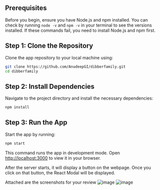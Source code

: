 ## Prerequisites

Before you begin, ensure you have Node.js and npm installed. You can check by running `node -v` and `npm -v` in your terminal to see the versions installed. If these commands fail, you need to install Node.js and npm first.

## Step 1: Clone the Repository

Clone the app repository to your local machine using:

```bash
git clone https://github.com/AnudeepGI/dibberfamily.git
cd dibberfamily
```

## Step 2: Install Dependencies

Navigate to the project directory and install the necessary dependencies:

```bash
npm install
```

## Step 3: Run the App

Start the app by running:

```bash
npm start
```

This command runs the app in development mode. Open [http://localhost:3000](http://localhost:3000) to view it in your browser. 

After the server starts, it will display a button on the webpage. Once you click on that button, the React Modal will be displayed.

Attached are the screenshots for your review
![image](https://github.com/AnudeepGI/dibberfamily/assets/5028544/b613bd4d-e86d-45dd-94a4-30e69ad14744)
![image](https://github.com/AnudeepGI/dibberfamily/assets/5028544/a9c87c33-4c47-4774-b68a-5bfe034eb488)

